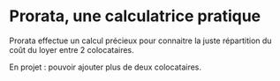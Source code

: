 # Prorata, une calculatrice pratique

Prorata effectue un calcul précieux pour connaitre la juste répartition du coût du loyer entre 2 colocataires.

En projet : pouvoir ajouter plus de deux colocataires.
